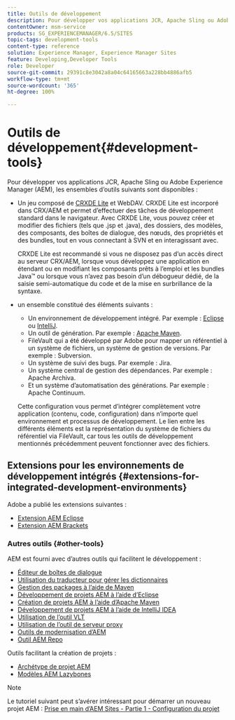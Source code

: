 ```yaml
---
title: Outils de développement
description: Pour développer vos applications JCR, Apache Sling ou Adobe Experience Manager, plusieurs ensembles d’outils sont disponibles.
contentOwner: msm-service
products: SG_EXPERIENCEMANAGER/6.5/SITES
topic-tags: development-tools
content-type: reference
solution: Experience Manager, Experience Manager Sites
feature: Developing,Developer Tools
role: Developer
source-git-commit: 29391c8e3042a8a04c64165663a228bb4886afb5
workflow-type: tm+mt
source-wordcount: '365'
ht-degree: 100%

---
```


# Outils de développement{#development-tools}

Pour développer vos applications JCR, Apache Sling ou Adobe Experience Manager (AEM), les ensembles d’outils suivants sont disponibles :

* Un jeu composé de [CRXDE Lite](/help/sites-developing/developing-with-crxde-lite.md) et WebDAV. CRXDE Lite est incorporé dans CRX/AEM et permet d’effectuer des tâches de développement standard dans le navigateur. Avec CRXDE Lite, vous pouvez créer et modifier des fichiers (tels que .jsp et .java), des dossiers, des modèles, des composants, des boîtes de dialogue, des nœuds, des propriétés et des bundles, tout en vous connectant à SVN et en interagissant avec.

  CRXDE Lite est recommandé si vous ne disposez pas d’un accès direct au serveur CRX/AEM, lorsque vous développez une application en étendant ou en modifiant les composants prêts à l’emploi et les bundles Java™ ou lorsque vous n’avez pas besoin d’un débogueur dédié, de la saisie semi-automatique du code et de la mise en surbrillance de la syntaxe.

* un ensemble constitué des éléments suivants :
   * Un environnement de développement intégré. Par exemple : [Eclipse](/help/sites-developing/howto-projects-eclipse.md) ou [IntelliJ](/help/sites-developing/ht-intellij.md).
   * Un outil de génération. Par exemple : [Apache Maven](/help/sites-developing/ht-projects-maven.md).
   * FileVault qui a été développé par Adobe pour mapper un référentiel à un système de fichiers, un système de gestion de versions. Par exemple : Subversion.
   * Un système de suivi des bugs. Par exemple : Jira.
   * Un système central de gestion des dépendances. Par exemple : Apache Archiva.
   * Et un système d’automatisation des générations. Par exemple : Apache Continuum.

  Cette configuration vous permet d’intégrer complètement votre application (contenu, code, configuration) dans n’importe quel environnement et processus de développement. Le lien entre les différents éléments est la représentation du système de fichiers du référentiel via FileVault, car tous les outils de développement mentionnés précédemment peuvent fonctionner avec des fichiers.

## Extensions pour les environnements de développement intégrés {#extensions-for-integrated-development-environments}

Adobe a publié les extensions suivantes :

* [Extension AEM Eclipse](/help/sites-developing/aem-eclipse.md)
* [Extension AEM Brackets](/help/sites-developing/aem-brackets.md)

### Autres outils {#other-tools}

AEM est fourni avec d’autres outils qui facilitent le développement :

* [Éditeur de boîtes de dialogue](/help/sites-developing/dialog-editor.md)
* [Utilisation du traducteur pour gérer les dictionnaires](/help/sites-developing/i18n-translator.md)
* [Gestion des packages à l’aide de Maven](/help/sites-developing/vlt-mavenplugin.md)
* [Développement de projets AEM à l’aide d’Eclipse](/help/sites-developing/howto-projects-eclipse.md)
* [Création de projets AEM à l’aide d’Apache Maven](/help/sites-developing/ht-projects-maven.md)
* [Développement de projets AEM à l’aide de IntelliJ IDEA](/help/sites-developing/ht-intellij.md)
* [Utilisation de l’outil VLT](/help/sites-developing/ht-vlttool.md)
* [Utilisation de l’outil de serveur proxy](/help/sites-developing/ht-proxy-server.md)
* [Outils de modernisation d’AEM](/help/sites-developing/modernization-tools.md)
* [Outil AEM Repo](/help/sites-developing/aem-repo-tool.md)

Outils facilitant la création de projets :

* [Archétype de projet AEM](https://github.com/adobe/aem-project-archetype)
* [Modèles AEM Lazybones](https://github.com/Adobe-Consulting-Services/lazybones-aem-templates)

>[!NOTE]
>
>Le tutoriel suivant peut s’avérer intéressant pour démarrer un nouveau projet AEM :
>[Prise en main d’AEM Sites - Partie 1 - Configuration du projet](https://helpx.adobe.com/fr/experience-manager/kt/sites/using/getting-started-wknd-tutorial-develop/part1.html)
